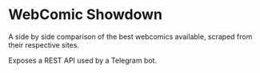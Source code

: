 # WebComic Showdown 

A side by side comparison of the best webcomics available, scraped from their respective sites.

Exposes a REST API used by a Telegram bot. 